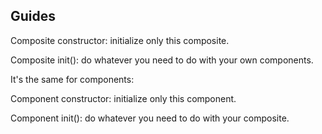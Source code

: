 ## Guides

Composite constructor: initialize only this composite.

Composite init(): do whatever you need to do with your own components.

It's the same for components:

Component constructor: initialize only this component.

Component init(): do whatever you need to do with your composite.